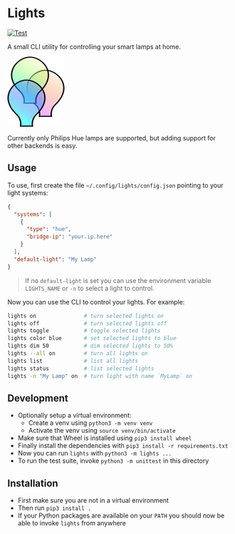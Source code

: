 # Lights

[![Test](https://github.com/fwcd/lights/actions/workflows/test.yml/badge.svg)](https://github.com/fwcd/lights/actions/workflows/test.yml)

A small CLI utility for controlling your smart lamps at home.

![Icon](lights-icon.png)

Currently only Philips Hue lamps are supported, but adding support for other backends is easy.

## Usage

To use, first create the file `~/.config/lights/config.json` pointing to your light systems:

```json
{
  "systems": [
    {
      "type": "hue",
      "bridge-ip": "your.ip.here"
    }
  ],
  "default-light": "My Lamp"
}
```

> If no `default-light` is set you can use the environment variable `LIGHTS_NAME` or `-n` to select a light to control.

Now you can use the CLI to control your lights. For example:

```sh
lights on               # turn selected lights on
lights off              # turn selected lights off
lights toggle           # toggle selected lights
lights color blue       # set selected lights to blue
lights dim 50           # dim selected lights to 50%
lights --all on         # turn all lights on
lights list             # list all lights
lights status           # list selected lights
lights -n "My Lamp" on  # turn light with name `MyLamp` on
```

## Development

* Optionally setup a virtual environment:
    * Create a venv using `python3 -m venv venv`
    * Activate the venv using `source venv/bin/activate`
* Make sure that Wheel is installed using `pip3 install wheel`
* Finally install the dependencies with `pip3 install -r requirements.txt`
* Now you can run `lights` with `python3 -m lights ...`
* To run the test suite, invoke `python3 -m unittest` in this directory

## Installation

* First make sure you are not in a virtual environment
* Then run `pip3 install .`
* If your Python packages are available on your `PATH` you should now be able to invoke `lights` from anywhere

